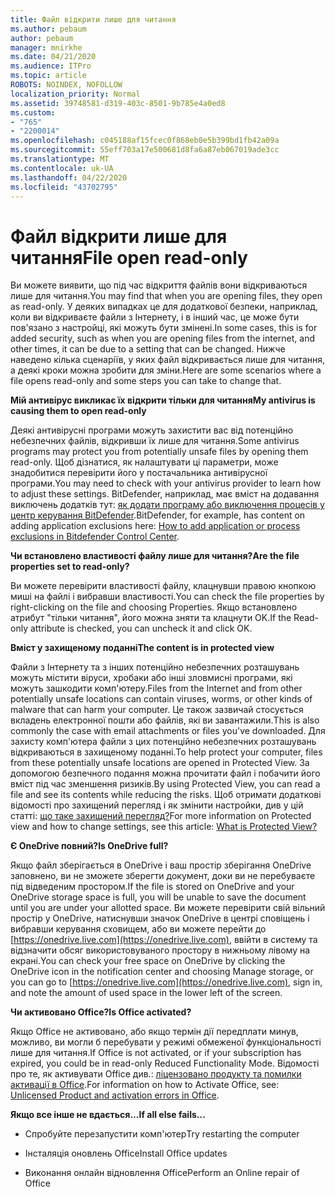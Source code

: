```yaml
---
title: Файл відкрити лише для читання
ms.author: pebaum
author: pebaum
manager: mnirkhe
ms.date: 04/21/2020
ms.audience: ITPro
ms.topic: article
ROBOTS: NOINDEX, NOFOLLOW
localization_priority: Normal
ms.assetid: 39748581-d319-403c-8501-9b785e4a0ed8
ms.custom:
- "765"
- "2200014"
ms.openlocfilehash: c045188af15fcec0f868eb0e5b399bd1fb42a09a
ms.sourcegitcommit: 55eff703a17e500681d8fa6a87eb067019ade3cc
ms.translationtype: MT
ms.contentlocale: uk-UA
ms.lasthandoff: 04/22/2020
ms.locfileid: "43702795"
---
```

# <a name="file-open-read-only"></a><span data-ttu-id="ce6a5-102">Файл відкрити лише для читання</span><span class="sxs-lookup"><span data-stu-id="ce6a5-102">File open read-only</span></span>

<span data-ttu-id="ce6a5-103">Ви можете виявити, що під час відкриття файлів вони відкриваються лише для читання.</span><span class="sxs-lookup"><span data-stu-id="ce6a5-103">You may find that when you are opening files, they open as read-only.</span></span> <span data-ttu-id="ce6a5-104">У деяких випадках це для додаткової безпеки, наприклад, коли ви відкриваєте файли з Інтернету, і в інший час, це може бути пов'язано з настройці, які можуть бути змінені.</span><span class="sxs-lookup"><span data-stu-id="ce6a5-104">In some cases, this is for added security, such as when you are opening files from the internet, and other times, it can be due to a setting that can be changed.</span></span> <span data-ttu-id="ce6a5-105">Нижче наведено кілька сценаріїв, у яких файл відкривається лише для читання, а деякі кроки можна зробити для зміни.</span><span class="sxs-lookup"><span data-stu-id="ce6a5-105">Here are some scenarios where a file opens read-only and some steps you can take to change that.</span></span>
  
 <span data-ttu-id="ce6a5-106">**Мій антивірус викликає їх відкрити тільки для читання**</span><span class="sxs-lookup"><span data-stu-id="ce6a5-106">**My antivirus is causing them to open read-only**</span></span>
  
<span data-ttu-id="ce6a5-107">Деякі антивірусні програми можуть захистити вас від потенційно небезпечних файлів, відкривши їх лише для читання.</span><span class="sxs-lookup"><span data-stu-id="ce6a5-107">Some antivirus programs may protect you from potentially unsafe files by opening them read-only.</span></span> <span data-ttu-id="ce6a5-108">Щоб дізнатися, як налаштувати ці параметри, може знадобитися перевірити його у постачальника антивірусної програми.</span><span class="sxs-lookup"><span data-stu-id="ce6a5-108">You may need to check with your antivirus provider to learn how to adjust these settings.</span></span> <span data-ttu-id="ce6a5-109">BitDefender, наприклад, має вміст на додавання виключень додатків тут: [як додати програму або виключення процесів у центр керування BitDefender](https://aka.ms/AA6098i).</span><span class="sxs-lookup"><span data-stu-id="ce6a5-109">BitDefender, for example, has content on adding application exclusions here: [How to add application or process exclusions in Bitdefender Control Center](https://aka.ms/AA6098i).</span></span>
  
 <span data-ttu-id="ce6a5-110">**Чи встановлено властивості файлу лише для читання?**</span><span class="sxs-lookup"><span data-stu-id="ce6a5-110">**Are the file properties set to read-only?**</span></span>
  
<span data-ttu-id="ce6a5-111">Ви можете перевірити властивості файлу, клацнувши правою кнопкою миші на файлі і вибравши властивості.</span><span class="sxs-lookup"><span data-stu-id="ce6a5-111">You can check the file properties by right-clicking on the file and choosing Properties.</span></span> <span data-ttu-id="ce6a5-112">Якщо встановлено атрибут "тільки читання", його можна зняти та клацнути OK.</span><span class="sxs-lookup"><span data-stu-id="ce6a5-112">If the Read-only attribute is checked, you can uncheck it and click OK.</span></span>
  
 <span data-ttu-id="ce6a5-113">**Вміст у захищеному поданні**</span><span class="sxs-lookup"><span data-stu-id="ce6a5-113">**The content is in protected view**</span></span>
  
<span data-ttu-id="ce6a5-114">Файли з Інтернету та з інших потенційно небезпечних розташувань можуть містити віруси, хробаки або інші зловмисні програми, які можуть зашкодити комп'ютеру.</span><span class="sxs-lookup"><span data-stu-id="ce6a5-114">Files from the Internet and from other potentially unsafe locations can contain viruses, worms, or other kinds of malware that can harm your computer.</span></span> <span data-ttu-id="ce6a5-115">Це також зазвичай стосується вкладень електронної пошти або файлів, які ви завантажили.</span><span class="sxs-lookup"><span data-stu-id="ce6a5-115">This is also commonly the case with email attachments or files you've downloaded.</span></span> <span data-ttu-id="ce6a5-116">Для захисту комп'ютера файли з цих потенційно небезпечних розташувань відкриваються в захищеному поданні.</span><span class="sxs-lookup"><span data-stu-id="ce6a5-116">To help protect your computer, files from these potentially unsafe locations are opened in Protected View.</span></span> <span data-ttu-id="ce6a5-117">За допомогою безпечного подання можна прочитати файл і побачити його вміст під час зменшення ризиків.</span><span class="sxs-lookup"><span data-stu-id="ce6a5-117">By using Protected View, you can read a file and see its contents while reducing the risks.</span></span> <span data-ttu-id="ce6a5-118">Щоб отримати додаткові відомості про захищений перегляд і як змінити настройки, див у цій статті: [що таке захищений перегляд?](https://support.office.com/article/d6f09ac7-e6b9-4495-8e43-2bbcdbcb6653)</span><span class="sxs-lookup"><span data-stu-id="ce6a5-118">For more information on Protected view and how to change settings, see this article: [What is Protected View?](https://support.office.com/article/d6f09ac7-e6b9-4495-8e43-2bbcdbcb6653)</span></span>
  
 <span data-ttu-id="ce6a5-119">**Є OneDrive повний?**</span><span class="sxs-lookup"><span data-stu-id="ce6a5-119">**Is OneDrive full?**</span></span>
  
<span data-ttu-id="ce6a5-120">Якщо файл зберігається в OneDrive і ваш простір зберігання OneDrive заповнено, ви не зможете зберегти документ, доки ви не перебуваєте під відведеним простором.</span><span class="sxs-lookup"><span data-stu-id="ce6a5-120">If the file is stored on OneDrive and your OneDrive storage space is full, you will be unable to save the document until you are under your allotted space.</span></span> <span data-ttu-id="ce6a5-121">Ви можете перевірити свій вільний простір у OneDrive, натиснувши значок OneDrive в центрі сповіщень і вибравши керування сховищем, або ви можете перейти до [https://onedrive.live.com](https://onedrive.live.com), ввійти в систему та відзначити обсяг використовуваного простору в нижньому лівому на екрані.</span><span class="sxs-lookup"><span data-stu-id="ce6a5-121">You can check your free space on OneDrive by clicking the OneDrive icon in the notification center and choosing Manage storage, or you can go to [https://onedrive.live.com](https://onedrive.live.com), sign in, and note the amount of used space in the lower left of the screen.</span></span>
  
 <span data-ttu-id="ce6a5-122">**Чи активовано Office?**</span><span class="sxs-lookup"><span data-stu-id="ce6a5-122">**Is Office activated?**</span></span>
  
<span data-ttu-id="ce6a5-123">Якщо Office не активовано, або якщо термін дії передплати минув, можливо, ви могли б перебувати у режимі обмеженої функціональності лише для читання.</span><span class="sxs-lookup"><span data-stu-id="ce6a5-123">If Office is not activated, or if your subscription has expired, you could be in read-only Reduced Functionality Mode.</span></span> <span data-ttu-id="ce6a5-124">Відомості про те, як активувати Office див.: [ліцензовано продукту та помилки активації в Office](https://support.office.com/article/0d23d3c0-c19c-4b2f-9845-5344fedc4380).</span><span class="sxs-lookup"><span data-stu-id="ce6a5-124">For information on how to Activate Office, see: [Unlicensed Product and activation errors in Office](https://support.office.com/article/0d23d3c0-c19c-4b2f-9845-5344fedc4380).</span></span>
  
 <span data-ttu-id="ce6a5-125">**Якщо все інше не вдається...**</span><span class="sxs-lookup"><span data-stu-id="ce6a5-125">**If all else fails...**</span></span>
  
- <span data-ttu-id="ce6a5-126">Спробуйте перезапустити комп'ютер</span><span class="sxs-lookup"><span data-stu-id="ce6a5-126">Try restarting the computer</span></span>
    
- <span data-ttu-id="ce6a5-127">Інсталяція оновлень Office</span><span class="sxs-lookup"><span data-stu-id="ce6a5-127">Install Office updates</span></span>
    
- <span data-ttu-id="ce6a5-128">Виконання онлайн відновлення Office</span><span class="sxs-lookup"><span data-stu-id="ce6a5-128">Perform an Online repair of Office</span></span>
    


